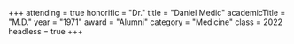 +++
attending     = true
honorific     = "Dr."
title         = "Daniel Medic"
academicTitle = "M.D."
year          = "1971"
award         = "Alumni"
category      = "Medicine"
class         = 2022
headless      = true
+++
